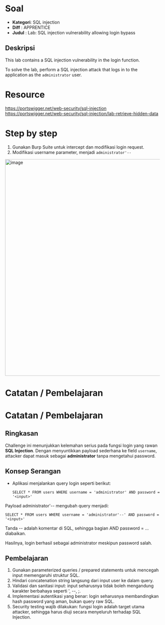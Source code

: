 # Soal

- **Kategori**: SQL injection
- **Diff**    : APPRENTICE  
- **Judul**   : Lab: SQL injection vulnerability allowing login bypass

## Deskripsi 
This lab contains a SQL injection vulnerability in the login function.

To solve the lab, perform a SQL injection attack that logs in to the application as the `administrator` user.

# Resource
https://portswigger.net/web-security/sql-injection <br/>
[https://portswigger.net/web-security/sql-injection/lab-retrieve-hidden-data
](https://portswigger.net/web-security/sql-injection/lab-login-bypass)
# Step by step

1. Gunakan Burp Suite untuk intercept dan modifikasi login request.
2. Modifikasi username parameter, menjadi `administrator'--`

<img width="1918" height="704" alt="image" src="https://github.com/user-attachments/assets/ff8cdcbf-faa4-4f3a-8e63-7d7c678d6d23" />

# Catatan / Pembelajaran

# Catatan / Pembelajaran

## Ringkasan
Challenge ini menunjukkan kelemahan serius pada fungsi login yang rawan **SQL Injection**. Dengan menyuntikkan payload sederhana ke field `username`, attacker dapat masuk sebagai **administrator** tanpa mengetahui password.

## Konsep Serangan
- Aplikasi menjalankan query login seperti berikut:
  ```
  SELECT * FROM users WHERE username = 'administrator' AND password = '<input>'

  ```
Payload administrator'-- mengubah query menjadi:

```
SELECT * FROM users WHERE username = 'administrator'--' AND password = '<input>'
```
Tanda -- adalah komentar di SQL, sehingga bagian AND password = ... diabaikan.


Hasilnya, login berhasil sebagai administrator meskipun password salah.

## Pembelajaran
1. Gunakan parameterized queries / prepared statements untuk mencegah input memengaruhi struktur SQL.
2. Hindari concatenation string langsung dari input user ke dalam query.
3. Validasi dan sanitasi input: input seharusnya tidak boleh mengandung karakter berbahaya seperti ', --, ;.
4. Implementasi autentikasi yang benar: login seharusnya membandingkan hash password yang aman, bukan query raw SQL.
5. Security testing wajib dilakukan: fungsi login adalah target utama attacker, sehingga harus diuji secara menyeluruh terhadap SQL Injection.




